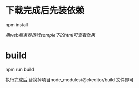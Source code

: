 
# 下载完成后先装依赖
npm install


*用web服务器运行sample下的html可查看效果*

# build

npm run build 

执行完成后,替换掉项目node_modules/@ckeditor/build 文件即可